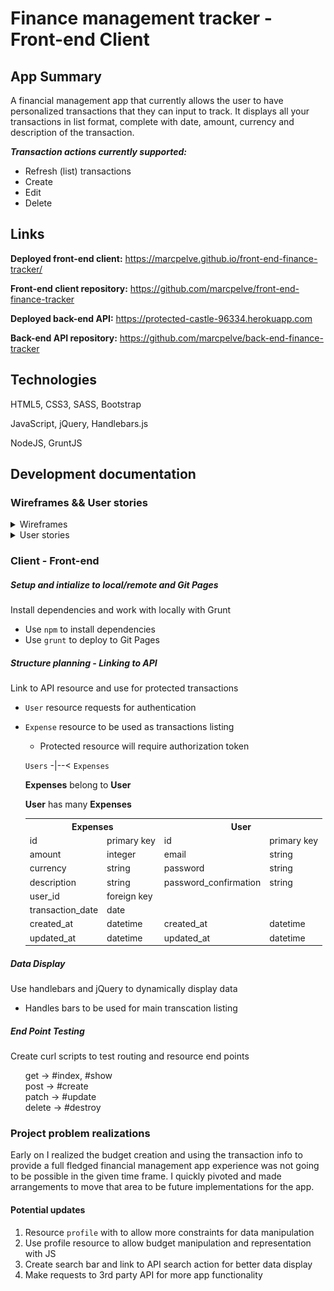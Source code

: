 # Finance management tracker - Front-end Client

## App Summary
A financial management app that currently allows the user to have personalized transactions that they can input to track. It displays all your transactions in list format, complete with date, amount, currency and description of the transaction.

***Transaction actions currently supported:***
- Refresh (list) transactions
- Create
- Edit
- Delete

## Links
**Deployed front-end client:** https://marcpelve.github.io/front-end-finance-tracker/

**Front-end client repository:** https://github.com/marcpelve/front-end-finance-tracker

**Deployed back-end API:** https://protected-castle-96334.herokuapp.com

**Back-end API repository:** https://github.com/marcpelve/back-end-finance-tracker

## Technologies
HTML5, CSS3, SASS, Bootstrap

JavaScript, jQuery, Handlebars.js

NodeJS, GruntJS


## Development documentation

### Wireframes && User stories
<details><summary>Wireframes</summary>

![Authentication view](wireframe_pg1.png)

![App view](wireframe_pg2.png)
</details>

<details><summary>User stories</summary>
As a user, I want to be able to sign in.
As a user, I want to be able to log in.
As a user, I want to be able to change passwords.
As a user, I want to be able to sign out.

As a user, I want to be able to see all my transactions.
As a user, I want to be able to create a transaction.
As a user, I want to be able to edit a transaction.
As a user, I want to be able to delete a transaction.
As a user, I want to be able to set a budget.
As a user, I want to see a very basic budget analysis of the month.
</details>

### Client - Front-end
##### Setup and intialize to local/remote and Git Pages
Install dependencies and work with locally with Grunt
- Use `npm` to install dependencies
- Use `grunt` to deploy to Git Pages

##### Structure planning - Linking to API
Link to API resource and use for protected transactions
- `User` resource requests for authentication
- `Expense` resource to be used as transactions listing
  - Protected resource will require authorization token


  `Users` -|--< `Expenses`

  **Expenses** belong to **User**

  **User** has many **Expenses**

  <table style="display:inline">
  <th colspan="2" style="text-align:center">Expenses</th>
  <th colspan="2" style="text-align:center">User</th>
  <tr>
  <td>id</td>
  <td>primary key</td>
  <td>id</td>
  <td>primary key</td>
  </tr>
  <tr>
  <td>amount</td>
  <td>integer</td>
  <td>email</td>
  <td>string</td>
  </tr>
  <tr>
  <td>currency</td>
  <td>string</td>
  <td>password</td>
  <td>string</td>
  </tr>
  <tr>
  <td>description</td>
  <td>string</td>
  <td>password_confirmation</td>
  <td>string</td>
  </tr>
  <tr>
  <td>user_id</td>
  <td>foreign key</td>
  <td></td>
  <td></td>
  </tr>
  <tr>
  <td>transaction_date</td>
  <td>date</td>
  <td></td>
  <td></td>
  </tr>
  <tr>
  <td>created_at</td>
  <td>datetime</td>
  <td>created_at</td>
  <td>datetime</td>
  </tr>
  <tr>
  <td>updated_at</td>
  <td>datetime</td>
  <td>updated_at</td>
  <td>datetime</td>
  </tr>
  </table>

##### Data Display
Use handlebars and jQuery to dynamically display data
- Handles bars to be used for main transcation listing

##### End Point Testing
Create curl scripts to test routing and resource end points

<ul style="list-style-type:none;">
  <li>get -> #index, #show<li>
  <li>post -> #create</li>
  <li>patch -> #update</li>
  <li>delete -> #destroy</li>
</ul>

### Project problem realizations
Early on I realized the budget creation and using the transaction info to provide a full fledged financial management app experience was not going to be possible in the given time frame. I quickly pivoted and made arrangements to move that area to be future implementations for the app. 

#### Potential updates
1. Resource `profile` with to allow more constraints for data manipulation
2. Use profile resource to allow budget manipulation and representation with JS
3. Create search bar and link to API search action for better data display
3. Make requests to 3rd party API for more app functionality

